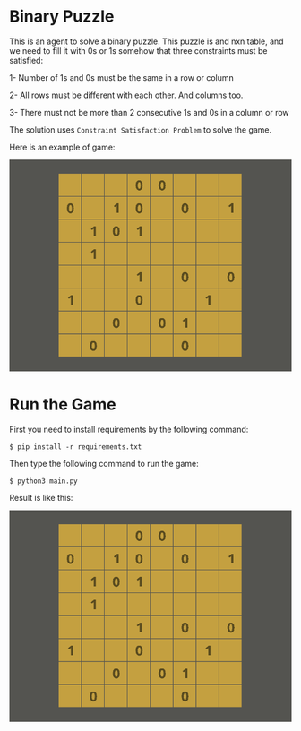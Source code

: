 # Binary Puzzle

This is an agent to solve a binary puzzle. This puzzle is and nxn table, 
and we need to fill it with 0s or 1s somehow that three constraints must be
satisfied:

1- Number of 1s and 0s must be the same in a row or column

2- All rows must be different with each other. And columns too.

3- There must not be more than 2 consecutive 1s and 0s in a column or row

The solution uses `Constraint Satisfaction Problem` to solve the game.

Here is an example of game:

![Example of game](./images/p0.png)

# Run the Game

First you need to install requirements by the following command:

```
$ pip install -r requirements.txt
```

Then type the following command to run the game:

```
$ python3 main.py
```

Result is like this:

![Example of game](./images/preview.gif)
